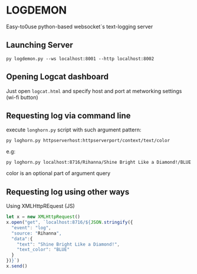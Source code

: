 
# LOGDEMON
Easy-to0use python-based websocket`s text-logging server

## Launching Server

```
py logdemon.py --ws localhost:8001 --http localhost:8002
```

## Opening Logcat dashboard
Just open ```logcat.html``` and specify host and port at metworking settings (wi-fi button)

## Requesting log via command line
execute ```longhorn.py``` script with such argument pattern:
```
py loghorn.py httpserverhost:httpserverport/context/text/color
```
e.g:
```
py loghorn.py localhost:8716/Rihanna/Shine Bright Like a Diamond!/BLUE
```
color is an optional part of argument query

## Requesting log using other ways
Using XMLHttpREquest (JS)
```javascript
let x = new XMLHttpRequest()
x.open("get", `localhost:8716/${JSON.stringify({
  "event": "log",
  "source: "Rihanna",
  "data":{
    "text": "Shine Bright Like a Diamond!",
    "text_color": "BLUE"
  }
})}`)
x.send()
```
